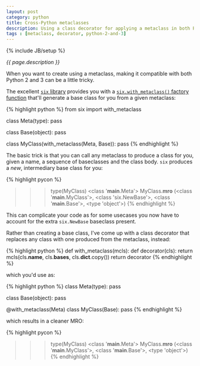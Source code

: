 ```yaml
---
layout: post
category: python
title: Cross-Python metaclasses
description: Using a class decorator for applying a metaclass in both Python 2 and 3
tags : [metaclass, decorator, python-2-and-3]
---
```

{% include JB/setup %}

*{{ page.description }}*

When you want to create using a metaclass, making it compatible with both Python 2 and 3 can be a little tricky. 

The excellent [`six` library](http://pythonhosted.org/six/) provides you with a [`six.with_metaclass()` factory function](http://pythonhosted.org/six/#six.with_metaclass) that'll generate a base class for you from a given metaclass:

{% highlight python %}
from six import with_metaclass

class Meta(type):
    pass

class Base(object):
    pass

class MyClass(with_metaclass(Meta, Base)):
    pass
{% endhighlight %}

The basic trick is that you can call any metaclass to produce a class for you, given a name, a sequence of baseclasses and the class body. `six` produces a *new*, intermediary base class for you:


{% highlight pycon %}
>>> type(MyClass)
<class '__main__.Meta'>
>>> MyClass.__mro__
(<class '__main__.MyClass'>, <class 'six.NewBase'>, <class '__main__.Base'>, <type 'object'>)
{% endhighlight %}

This can complicate your code as for some usecases you now have to account for the extra `six.NewBase` baseclass present.

Rather than creating a base class, I've come up with a class decorator that replaces any class with one produced from the metaclass, instead:

{% highlight python %}
def with_metaclass(mcls):
    def decorator(cls):
        return mcls(cls.__name__, cls.__bases__, cls.__dict__.copy())
    return decorator
{% endhighlight %}

which you'd use as:

{% highlight python %}
class Meta(type):
    pass

class Base(object):
    pass

@with_metaclass(Meta)
class MyClass(Base):
    pass
{% endhighlight %}

which results in a cleaner MRO:

{% highlight pycon %}
>>> type(MyClass)
<class '__main__.Meta'>
>>> MyClass.__mro__
(<class '__main__.MyClass'>, <class '__main__.Base'>, <type 'object'>)
{% endhighlight %}
